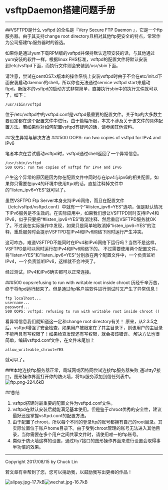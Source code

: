 # vsftpDaemon搭建问题手册

---

##VSFTPD是什么
vsftpd 的全名是『Very Secure FTP Daemon 』，它是一个ftp服务器。由于其支持change root directory且相对其他ftp更安全的特点，常常作为公司搭建ftp服务器时的首选。

如果你是通过yum下载RPM版的vsftpd并保持默认选项安装的话，与其他通过yum安装的软件一样，根据linux FHS标准，vsftpd的配置文件将默认安装到/etc/vsftpd下面，而执行文件则会安装到/usr/sbin下面。

请注意，尝试在centOS7.x版本的操作系统上安装vsftpd时由于不会在etc/init.d下面安装启动daemon的shell，所以你也无法通过service vsftpd start来启动ftpd。新版本的vsftpd的启动方式非常简单，直接执行sbin中的执行文件就可以了，如下：
```shell
/usr/sbin/vsftpd
```
位于/etc/vsftpd中的vsftpd.conf是vsftpd最重要的配置文件。关于ftp的大多数主要设定都在这个配置文件中进行。由于篇幅所限，本文不涉及关于该文件的具体配置方法。若如果你对如何配置vsftpd有疑问的话，请参阅其他资料。

##发生异常与解决方法
###500 OOPS: run two copies of vsftpd for IPv4 and IPv6

笔者本次在尝试启动vsftpd时，vsftpd通过shell返回了一个异常信息。
```shell
/usr/sbin/vsftpd
500 OOPS: run two copies of vsftpd for IPv4 and IPv6
```
产生这个异常的原因是因为你在配置文件中同时存在ipv4与ipv6的相关配置。如果你只需要在ipv4的环境中使用ftpd的话，直接注释掉文件中的“listen_ipv6=YES”就可以了。

虽然VSFTPD Ftp Server本身支持IPv6网络，而且在配置文件（/etc/vsftpd/vsftpd.conf）中就有一个“#listen_ipv6=YES”选项，但是默认情况下IPv6服务是不生效的。在实际应用中，如果我们想让VSFTPD同时支持IPv4和IPv6，似乎只要把“#listen_ipv6=YES”取消注释、然后重启VSFTPD服务就OK了。不过我在实际操作中发现，如果只是简单地取消掉“listen_ipv6=YES”的注释，重启服务时会提示VSFTPD在IPv4和IPv6网络下同时运行产生冲突。

这可咋办，难道VSFTPD不能同时在IPv4和IPv6网络下运行吗？当然不是这样，VSFTPD是可以同时运行在IPv4和IPv6网络下的。
不过需要使用两个配置文件，将“listen=YES”和“listen_ipv6=YES”分别放在两个配置文件中，一个负责监听IPv4，一个负责监听IPv6，这样就不会冲突了。

经过测试，IPv4和IPv6确实都可以正常连接。


###500 oops:refusing to run with writable root inside chroot
历经千辛万苦，终于将ftpd运行起来了。但是通过ftp客户端软件进行测试时又产生了异常信息！
```shell
ftp localhost...
username...
password...
500 OOPS: vsftpd: refusing to run with writable root inside chroot ()  
```
看异常信息我们就知道这一定和change root directory有关！
原来，从2.3.5之后，vsftpd增强了安全检查，如果用户被限定在了其主目录下，则该用户的主目录不能再具有写权限了！如果检查发现还有写权限，就会报该错误。
解决方法也很简单，编辑vsftpd.conf文件，在文件末尾加上
```shell 
allow_writeable_chroot=YES
```
就可以了。

###本地连接ftp服务器正常，局域网或因特网尝试连接ftp服务器失败
通过tty7接口，图形操作界面打开你的防火墙，将ftp服务添加到信任列表中。
![ftp.png-224.6kB][1]

##总结
1. vsftpd搭建时最重要的配置文件为vsftpd.conf文件。
2. vsftpd在默认安装后就能满足基本使用。但是鉴于chroot优秀的安全性，建议最好还是掌握vsftpd.conf的配置方法。
3. 由于配置了chroot，所以每个不同的登录ftp的账号都拥有自己的root目录。其实际位置位于账户home目录下。由于受到chroot管理的账号无法进入其他目录，当你需要在多个用户之间共享文件时，请使用唯一的ftp账号。
4. 类似于防火墙这样的设置，通过tty7接口的图形操作界面来进行设置会取得事半功倍的效果。

  [1]: http://static.zybuluo.com/mikumikulch/4ladtk4ybdd8qv4wcqpn1rez/ftp.png
  
---
Copyright 2017/08/15 by Chuck Lin



若文章有幸帮到了您，您可以捐助我，以鼓励我写出更棒的作品！

![alipay.jpg-17.7kB][99]![wechat.jpg-16.7kB][98]


[99]: http://static.zybuluo.com/mikumikulch/6g65s5tsspdmsk87a8ariszo/alipay.jpg
[98]: http://static.zybuluo.com/mikumikulch/rk5hldgo4wi9fv23xu3vm8pf/wechat.jpg




